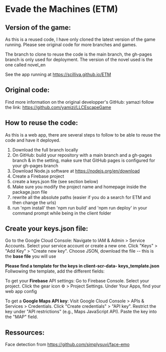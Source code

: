 # Evade the Machines (ETM)

## Version of the game:
As this is a reused code, I have only cloned the latest version of the game running. Please see original code for more branches and games.

The branch to clone to reuse the code is the main branch, the gh-pages branch is only used for deployment.
The version of the novel used is the one called novel_en

See the app running at https://scilliva.github.io/ETM


## Original code:
Find more information on the original developper's GitHub: yamazi 
follow the link: https://github.com/yamizi/LLCEscapeGame


## How to reuse the code:
As this is a web app, there are several steps to follow to be able to reuse the code and have it deployed.

1) Download the full branch locally
2) On GitHub: build your repository with a main branch and a gh-pages branch & in the setting, make sure that GitHub pages is configured for your gh-pages branch
3) Download Node.js software at https://nodejs.org/en/download
4) Create a Firebase project
5) create a keys.json file (see section below)
7) Make sure you modify the project name and homepage inside the package.json file
8) rewrite all the absolute paths (easier if you do a search for ETM and then change the urls)
9) run 'npm install' then 'npm run build' and 'npm run deploy' in your command prompt while being in the client folder


## Create your keys.json file:
Go to the Google Cloud Console:
Navigate to IAM & Admin > Service Accounts.
Select your service account or create a new one.
Click "Keys" > "Add Key" > "Create new key".
Choose JSON, download the file -- this is the **base file** you will use

**Please find a template for the keys in client-scr-data- keys_template.json**
Follwowing the template, add the different fields:

To get your **Firebase** API settings:
Go to Firebase Console.
Select your project.
Click the gear icon ⚙️ > Project Settings.
Under Your Apps, find your web app config

To get a **Google Maps API key**:
Visit Google Cloud Console > APIs & Services > Credentials.
Click "Create credentials" > "API key".
Restrict the key under "API restrictions" (e.g., Maps JavaScript API).
Paste the key into the "MAP" field.


## Ressources:
Face detection from https://github.com/simplysuvi/face-emo
